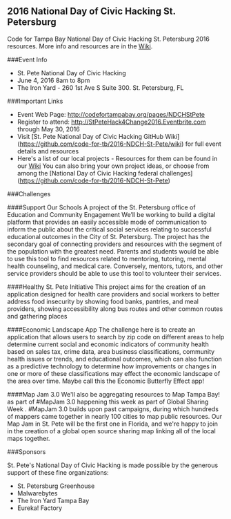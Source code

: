 ## 2016 National Day of Civic Hacking St. Petersburg
Code for Tampa Bay National Day of Civic Hacking St. Petersburg 2016 resources. More info and resources are in the [Wiki](https://github.com/code-for-tb/2016-NDCH-St-Pete/wiki).

###Event Info
* St. Pete National Day of Civic Hacking
* June 4, 2016 8am to 8pm
* The Iron Yard - 260 1st Ave S Suite 300. St. Petersburg, FL

###Important Links
* Event Web Page: http://codefortampabay.org/pages/NDCHStPete 
* Register to attend:  http://StPeteHack4Change2016.Eventbrite.com through May 30, 2016
* Visit [St. Pete National Day of Civic Hacking GitHub Wiki] (https://github.com/code-for-tb/2016-NDCH-St-Pete/wiki) for full event details and resources
* Here's a list of our local projects - Resources for them can be found in our [Wiki](https://github.com/code-for-tb/2016-NDCH-St-Pete/wiki) You can also bring your own project ideas, or choose from among the [National Day of Civic Hacking federal challenges] (https://github.com/code-for-tb/2016-NDCH-St-Pete)

###Challenges

####Support Our Schools
A project of the St. Petersburg office of Education and Community Engagement
We’ll be working to build a digital platform that provides an easily accessible mode of communication to inform the public about the critical social services relating to successful educational outcomes in the City of St. Petersburg.  The project has the  secondary goal of connecting providers and resources with the segment of the population with the greatest need.  Parents and students would be able to use this tool to find resources related to mentoring, tutoring, mental health counseling, and medical care.  Conversely, mentors, tutors, and other service providers should be able to use this tool to volunteer their services.  

####Healthy St. Pete Initiative
This project  aims for the creation of an application designed for health care providers and social workers  to better address food insecurity by showing food banks,  pantries, and meal providers, showing accessibility along bus routes and other common routes and gathering places

####Economic Landscape App
The challenge here is to create an application that allows users to search by zip code on different areas to help determine current social and economic indicators of community health  based on sales tax, crime data, area business classifications, community health issues or trends, and educational outcomes, which can also function as a predictive technology to determine how improvements or changes in one or more of these classifications may effect the economic landscape of the area over time.  Maybe call this the Economic Butterfly Effect app!

####Map Jam 3.0
We'll also be aggregating resources to Map Tampa Bay! as part of #MapJam 3.0 happening this week as part of Global Sharing Week . #MapJam 3.0 builds upon past campaigns, during which hundreds of mappers came together in nearly 100 cities to map public resources. Our Map Jam in St. Pete will be the first one in Florida, and we're happy to join in the creation of a global open source sharing map linking all of the local maps together.

###Sponsors

St. Pete's National Day of Civic Hacking is made possible by the generous support of these fine organizations:

* St. Petersburg Greenhouse
* Malwarebytes
* The Iron Yard Tampa Bay
* Eureka! Factory

